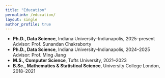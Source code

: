 ```yaml
---
title: "Education"
permalink: /education/
layout: single
author_profile: true
---
```

- **Ph.D., Data Science**, Indiana University–Indianapolis, 2025–present
  Advisor: Prof. Sunandan Chakraborty
- **Ph.D., Data Science**, Indiana University–Indianapolis, 2024–2025
  Advisor: Prof. Ming Jiang
- **M.S., Computer Science**, Tufts University, 2021–2023
- **B.Sc., Mathematics & Statistical Science**, University College London, 2018–2021
